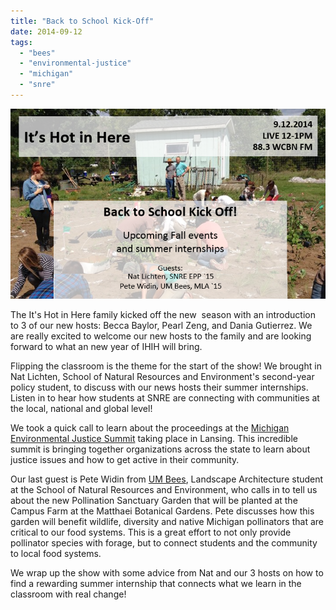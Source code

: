 ```yaml
---
title: "Back to School Kick-Off"
date: 2014-09-12
tags: 
  - "bees"
  - "environmental-justice"
  - "michigan"
  - "snre"
---
```


![Picture](images/4556308_orig1.png)

The It's Hot in Here family kicked off the new  season with an introduction to 3 of our new hosts: Becca Baylor, Pearl Zeng, and Dania Gutierrez. We are really excited to welcome our new hosts to the family and are looking forward to what an new year of IHIH will bring.

Flipping the classroom is the theme for the start of the show! We brought in Nat Lichten, School of Natural Resources and Environment's second-year policy student, to discuss with our news hosts their summer internships. Listen in to hear how students at SNRE are connecting with communities at the local, national and global level!<!--more-->

We took a quick call to learn about the proceedings at the [Michigan Environmental Justice Summit](http://www.dwej.org/event/michigan-environmental-justice-summit/) taking place in Lansing. This incredible summit is bringing together organizations across the state to learn about justice issues and how to get active in their community.

Our last guest is Pete Widin from [UM Bees](https://www.facebook.com/UMBees), Landscape Architecture student at the School of Natural Resources and Environment, who calls in to tell us about the new Pollination Sanctuary Garden that will be planted at the Campus Farm at the Matthaei Botanical Gardens. Pete discusses how this garden will benefit wildlife, diversity and native Michigan pollinators that are critical to our food systems. This is a great effort to not only provide pollinator species with forage, but to connect students and the community to local food systems.

We wrap up the show with some advice from Nat and our 3 hosts on how to find a rewarding summer internship that connects what we learn in the classroom with real change!
